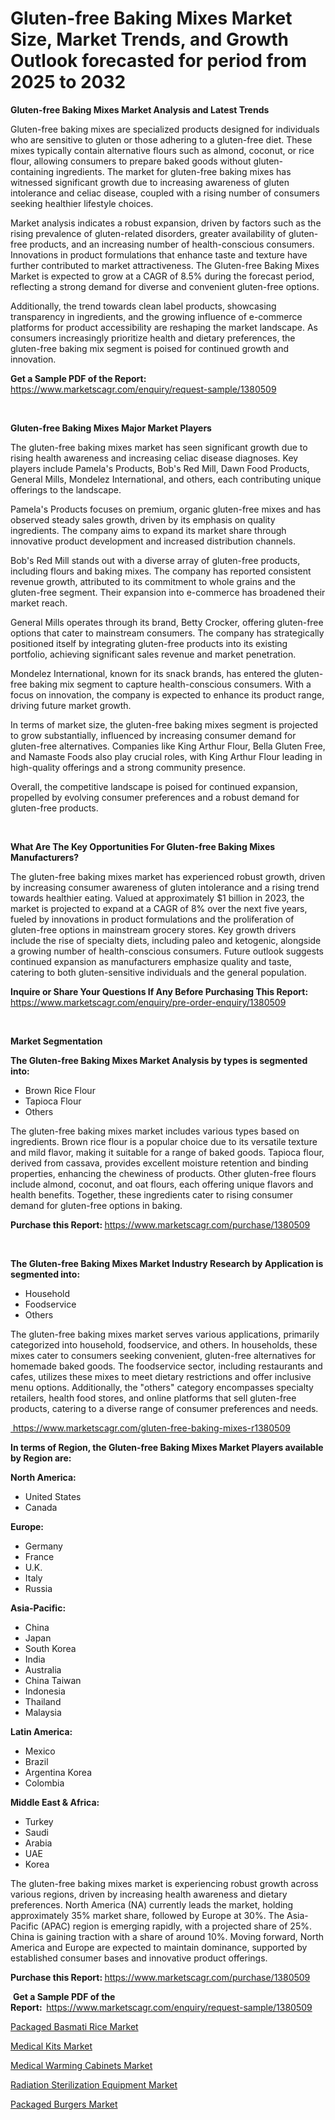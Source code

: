 <p><h1>Gluten-free Baking Mixes Market Size, Market Trends, and Growth Outlook forecasted for period from 2025 to 2032</h1></p><p><strong>Gluten-free Baking Mixes Market Analysis and Latest Trends</strong></p>
<p><p>Gluten-free baking mixes are specialized products designed for individuals who are sensitive to gluten or those adhering to a gluten-free diet. These mixes typically contain alternative flours such as almond, coconut, or rice flour, allowing consumers to prepare baked goods without gluten-containing ingredients. The market for gluten-free baking mixes has witnessed significant growth due to increasing awareness of gluten intolerance and celiac disease, coupled with a rising number of consumers seeking healthier lifestyle choices.</p><p>Market analysis indicates a robust expansion, driven by factors such as the rising prevalence of gluten-related disorders, greater availability of gluten-free products, and an increasing number of health-conscious consumers. Innovations in product formulations that enhance taste and texture have further contributed to market attractiveness. The Gluten-free Baking Mixes Market is expected to grow at a CAGR of 8.5% during the forecast period, reflecting a strong demand for diverse and convenient gluten-free options. </p><p>Additionally, the trend towards clean label products, showcasing transparency in ingredients, and the growing influence of e-commerce platforms for product accessibility are reshaping the market landscape. As consumers increasingly prioritize health and dietary preferences, the gluten-free baking mix segment is poised for continued growth and innovation.</p></p>
<p><strong>Get a Sample PDF of the Report:&nbsp;</strong> <a href="https://www.marketscagr.com/enquiry/request-sample/1380509?utm_campaign=2012&utm_medium=2&utm_source=Github&utm_content=ia&utm_term=07042025&utm_id=gluten-free-baking-mixes">https://www.marketscagr.com/enquiry/request-sample/1380509</a></p>
<p>&nbsp;</p>
<p><strong>Gluten-free Baking Mixes Major Market Players</strong></p>
<p><p>The gluten-free baking mixes market has seen significant growth due to rising health awareness and increasing celiac disease diagnoses. Key players include Pamela's Products, Bob's Red Mill, Dawn Food Products, General Mills, Mondelez International, and others, each contributing unique offerings to the landscape.</p><p>Pamela's Products focuses on premium, organic gluten-free mixes and has observed steady sales growth, driven by its emphasis on quality ingredients. The company aims to expand its market share through innovative product development and increased distribution channels.</p><p>Bob's Red Mill stands out with a diverse array of gluten-free products, including flours and baking mixes. The company has reported consistent revenue growth, attributed to its commitment to whole grains and the gluten-free segment. Their expansion into e-commerce has broadened their market reach.</p><p>General Mills operates through its brand, Betty Crocker, offering gluten-free options that cater to mainstream consumers. The company has strategically positioned itself by integrating gluten-free products into its existing portfolio, achieving significant sales revenue and market penetration.</p><p>Mondelez International, known for its snack brands, has entered the gluten-free baking mix segment to capture health-conscious consumers. With a focus on innovation, the company is expected to enhance its product range, driving future market growth.</p><p>In terms of market size, the gluten-free baking mixes segment is projected to grow substantially, influenced by increasing consumer demand for gluten-free alternatives. Companies like King Arthur Flour, Bella Gluten Free, and Namaste Foods also play crucial roles, with King Arthur Flour leading in high-quality offerings and a strong community presence.</p><p>Overall, the competitive landscape is poised for continued expansion, propelled by evolving consumer preferences and a robust demand for gluten-free products.</p></p>
<p>&nbsp;</p>
<p><strong>What Are The Key Opportunities For Gluten-free Baking Mixes Manufacturers?</strong></p>
<p><p>The gluten-free baking mixes market has experienced robust growth, driven by increasing consumer awareness of gluten intolerance and a rising trend towards healthier eating. Valued at approximately $1 billion in 2023, the market is projected to expand at a CAGR of 8% over the next five years, fueled by innovations in product formulations and the proliferation of gluten-free options in mainstream grocery stores. Key growth drivers include the rise of specialty diets, including paleo and ketogenic, alongside a growing number of health-conscious consumers. Future outlook suggests continued expansion as manufacturers emphasize quality and taste, catering to both gluten-sensitive individuals and the general population.</p></p>
<p><strong>Inquire or Share Your Questions If Any Before Purchasing This Report:</strong> <a href="https://www.marketscagr.com/enquiry/pre-order-enquiry/1380509?utm_campaign=2012&utm_medium=2&utm_source=Github&utm_content=ia&utm_term=07042025&utm_id=gluten-free-baking-mixes">https://www.marketscagr.com/enquiry/pre-order-enquiry/1380509</a></p>
<p>&nbsp;</p>
<p><strong>Market Segmentation</strong></p>
<p><strong>The Gluten-free Baking Mixes Market Analysis by types is segmented into:</strong></p>
<p><ul><li>Brown Rice Flour</li><li>Tapioca Flour</li><li>Others</li></ul></p>
<p><p>The gluten-free baking mixes market includes various types based on ingredients. Brown rice flour is a popular choice due to its versatile texture and mild flavor, making it suitable for a range of baked goods. Tapioca flour, derived from cassava, provides excellent moisture retention and binding properties, enhancing the chewiness of products. Other gluten-free flours include almond, coconut, and oat flours, each offering unique flavors and health benefits. Together, these ingredients cater to rising consumer demand for gluten-free options in baking.</p></p>
<p><strong>Purchase this Report:&nbsp;</strong><a href="https://www.marketscagr.com/purchase/1380509?utm_campaign=2012&utm_medium=2&utm_source=Github&utm_content=ia&utm_term=07042025&utm_id=gluten-free-baking-mixes">https://www.marketscagr.com/purchase/1380509</a></p>
<p>&nbsp;</p>
<p><strong>The Gluten-free Baking Mixes Market Industry Research by Application is segmented into:</strong></p>
<p><ul><li>Household</li><li>Foodservice</li><li>Others</li></ul></p>
<p><p>The gluten-free baking mixes market serves various applications, primarily categorized into household, foodservice, and others. In households, these mixes cater to consumers seeking convenient, gluten-free alternatives for homemade baked goods. The foodservice sector, including restaurants and cafes, utilizes these mixes to meet dietary restrictions and offer inclusive menu options. Additionally, the "others" category encompasses specialty retailers, health food stores, and online platforms that sell gluten-free products, catering to a diverse range of consumer preferences and needs.</p></p>
<p><a href="https://www.marketscagr.com/gluten-free-baking-mixes-r1380509?utm_campaign=2012&utm_medium=2&utm_source=Github&utm_content=ia&utm_term=07042025&utm_id=gluten-free-baking-mixes">&nbsp;https://www.marketscagr.com/gluten-free-baking-mixes-r1380509</a></p>
<p><strong>In terms of Region, the Gluten-free Baking Mixes Market Players available by Region are:</strong></p>
<p>
    <p> <strong> North America: </strong>
        <ul>
            <li>United States</li>
            <li>Canada</li>
        </ul>
        </p> 
    <p> <strong> Europe: </strong>
        <ul>
            <li>Germany</li>
            <li>France</li>
            <li>U.K.</li>
            <li>Italy</li>
            <li>Russia</li>
        </ul>
        </p> 
    <p> <strong> Asia-Pacific: </strong>
        <ul>
            <li>China</li>
            <li>Japan</li>
            <li>South Korea</li>
            <li>India</li>
            <li>Australia</li>
            <li>China Taiwan</li>
            <li>Indonesia</li>
            <li>Thailand</li>
            <li>Malaysia</li>
        </ul>
        </p> 
    <p> <strong> Latin America: </strong>
        <ul>
            <li>Mexico</li>
            <li>Brazil</li>
            <li>Argentina Korea</li>
            <li>Colombia</li>
        </ul>
        </p> 
    <p> <strong> Middle East & Africa: </strong>
        <ul>
            <li>Turkey</li>
            <li>Saudi</li>
            <li>Arabia</li>
            <li>UAE</li>
            <li>Korea</li>
        </ul>
    </p>
    </p>
<p><p>The gluten-free baking mixes market is experiencing robust growth across various regions, driven by increasing health awareness and dietary preferences. North America (NA) currently leads the market, holding approximately 35% market share, followed by Europe at 30%. The Asia-Pacific (APAC) region is emerging rapidly, with a projected share of 25%. China is gaining traction with a share of around 10%. Moving forward, North America and Europe are expected to maintain dominance, supported by established consumer bases and innovative product offerings.</p></p>
<p><strong>Purchase this Report: </strong><a href="https://www.marketscagr.com/purchase/1380509?utm_campaign=2012&utm_medium=2&utm_source=Github&utm_content=ia&utm_term=07042025&utm_id=gluten-free-baking-mixes">https://www.marketscagr.com/purchase/1380509</a></p>
<p>&nbsp;<strong>Get a Sample PDF of the Report:&nbsp;&nbsp;</strong><a href="https://www.marketscagr.com/enquiry/request-sample/1380509?utm_campaign=2012&utm_medium=2&utm_source=Github&utm_content=ia&utm_term=07042025&utm_id=gluten-free-baking-mixes">https://www.marketscagr.com/enquiry/request-sample/1380509</a></p>
<p><strong></strong></p>
<p><p><a href="https://github.com/pupunhez/Market-Research-Report-List-1/blob/main/packaged-basmati-rice-market.md?utm_campaign=2012&utm_medium=2&utm_source=Github&utm_content=ia&utm_term=07042025&utm_id=gluten-free-baking-mixes">Packaged Basmati Rice Market</a></p><p><a href="https://www.linkedin.com/pulse/examining-medical-kits-market-analyzing-competitors-y2ihc?utm_campaign=2012&utm_medium=2&utm_source=Github&utm_content=ia&utm_term=07042025&utm_id=gluten-free-baking-mixes">Medical Kits Market</a></p><p><a href="https://www.linkedin.com/pulse/booming-medical-warming-cabinets-market-sector-analysis-growth-igqsc?utm_campaign=2012&utm_medium=2&utm_source=Github&utm_content=ia&utm_term=07042025&utm_id=gluten-free-baking-mixes">Medical Warming Cabinets Market</a></p><p><a href="https://www.linkedin.com/pulse/comprehensive-radiation-sterilization-equipment-market-study-dntwc?utm_campaign=2012&utm_medium=2&utm_source=Github&utm_content=ia&utm_term=07042025&utm_id=gluten-free-baking-mixes">Radiation Sterilization Equipment Market</a></p><p><a href="https://github.com/gaiusmelyna/Market-Research-Report-List-1/blob/main/packaged-burgers-market.md?utm_campaign=2012&utm_medium=2&utm_source=Github&utm_content=ia&utm_term=07042025&utm_id=gluten-free-baking-mixes">Packaged Burgers Market</a></p></p>